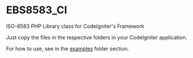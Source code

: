 # EBS8583_CI
ISO-8583 PHP Library class for CodeIgniter's Framework

Just copy the files in the respective folders in your CodeIgniter application.

For how to use, see in the <a href="https://github.com/ebs135/EBS8583_CI/tree/master/application/controllers/examples">examples</a> folder section.
